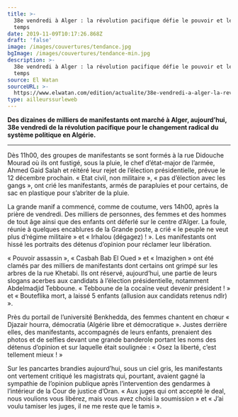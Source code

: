 ```yaml
---
title: >-
  38e vendredi à Alger : la révolution pacifique défie le pouvoir et le mauvais
  temps
date: 2019-11-09T10:17:26.868Z
draft: 'false'
image: /images/couvertures/tendance.jpg
bgImage: /images/couvertures/tendance-min.jpg
description: >-
  38e vendredi à Alger : la révolution pacifique défie le pouvoir et le mauvais
  temps
source: El Watan
sourceURL: >-
  https://www.elwatan.com/edition/actualite/38e-vendredi-a-alger-la-revolution-pacifique-defie-le-pouvoir-et-le-mauvais-temps-08-11-2019
type: ailleurssurleweb
---
```

**Des dizaines de milliers de manifestants ont marché à Alger, aujourd’hui, 38e vendredi de la révolution pacifique pour le changement radical du système politique en Algérie.**

****

Dès 11h00, des groupes de manifestants se sont formés à la rue Didouche Mourad où ils ont fustigé, sous la pluie, le chef d’état-major de l’armée, Ahmed Gaid Salah et réitéré leur rejet de l’élection présidentielle, prévue le 12 décembre prochain. « Etat civil, non militaire », « pas d’élection avec les gangs », ont crié les manifestants, armés de parapluies et pour certains, de sac en plastique pour s’abriter de la pluie.



La grande manif a commencé, comme de coutume, vers 14h00, après la prière de vendredi. Des milliers de personnes, des femmes et des hommes de tout âge ainsi que des enfants ont déferlé sur le centre d’Alger. La foule, réunie à quelques encablures de la Grande poste, a crié « le peuple ne veut plus d’régime militaire » et « Irhalou (dégagez) ! ». Les manifestants ont hissé les portraits des détenus d’opinion pour réclamer leur libération.



« Pouvoir assassin », « Casbah Bab El Oued » et « Imazighen » ont été clamés par des milliers de manifestants dont certains ont grimpé sur les arbres de la rue Khetabi. Ils ont réservé, aujourd’hui, une partie de leurs slogans acerbes aux candidats à l’élection présidentielle, notamment  Abdelmadjid Tebboune. « Tebboune de la cocaïne veut devenir président ! » et « Bouteflika mort, a laissé 5 enfants (allusion aux candidats retenus ndlr) ».



Près du portail de l’université Benkhedda, des femmes chantent en chœur «  Djazair hourra, démocratia (Algérie libre et démocratique ». Justes derrière elles, des manifestants, accompagnés de leurs enfants, prenaient des photos et de selfies devant une grande banderole portant les noms des détenus d’opinion et sur laquelle était soulignée : « Osez la liberté, c’est tellement mieux ! »

Sur les pancartes brandies aujourd’hui, sous un ciel gris, les manifestants ont vertement critiqué les magistrats qui, pourtant, avaient gagné la sympathie de l’opinion publique après l’intervention des gendarmes à l’intérieur de la Cour de justice d’Oran. « Aux juges qui ont accepté le deal, nous voulions vous libérez, mais vous avez choisi la soumission » et « J’ai voulu tamiser les juges, il ne me reste que le tamis ».
